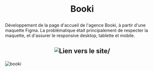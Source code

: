 # <p align="center">Booki</p>

Développement de la page d'accueil de l'agence Booki, à partir d'une maquette Figma. La problématique était principalement de respecter la maquette, et d'assurer le responsive desktop, tablette et mobile.

## <p align="center">![Lien vers le site](https://natacha-lefevre-booki.netlify.app)/<p>

![booki](https://github.com/user-attachments/assets/3d2f54af-fbc9-4e7a-a65e-8ab088a8cd58)
